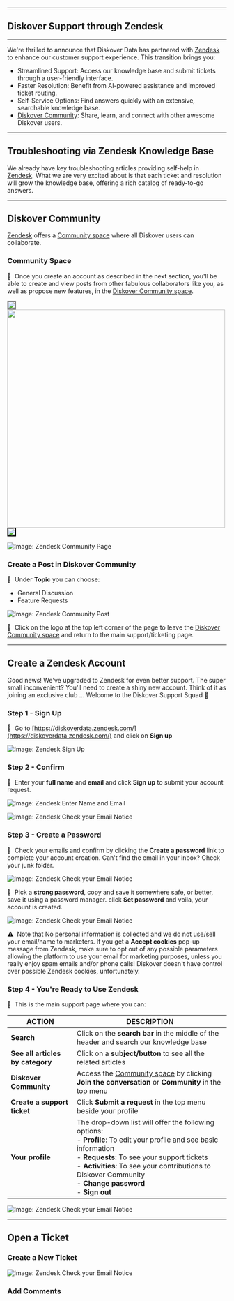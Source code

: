 ___
## Diskover Support through Zendesk
___

We're thrilled to announce that Diskover Data has partnered with [Zendesk](https://diskoverdata.zendesk.com/) to enhance our customer support experience. This transition brings you:

- Streamlined Support: Access our knowledge base and submit tickets through a user-friendly interface.
- Faster Resolution: Benefit from AI-powered assistance and improved ticket routing.
- Self-Service Options: Find answers quickly with an extensive, searchable knowledge base.
- [Diskover Community](https://support.diskoverdata.com/hc/en-us/community/topics): Share, learn, and connect with other awesome Diskover users.
  
___
## Troubleshooting via Zendesk Knowledge Base

We already have key troubleshooting articles providing self-help in [Zendesk](https://diskoverdata.zendesk.com/). What we are very excited about is that each ticket and resolution will grow the knowledge base, offering a rich catalog of ready-to-go answers.

___
## Diskover Community

[Zendesk](https://diskoverdata.zendesk.com/) offers a [Community space](https://support.diskoverdata.com/hc/en-us/community/topics) where all Diskover users can collaborate.

### Community Space

🔴 &nbsp;Once you create an account as described in the next section, you'll be able to create and view posts from other fabulous collaborators like you, as well as propose new features, in the [Diskover Community space](https://support.diskoverdata.com/hc/en-us/community/topics).

<img src= "images/zendesk_community_page.png" style="border: 2px solid grey;">


<img src="images/image_file_action_glim_gear_icon_selection.png" width="500">

<img src="images/zendesk_community_page.png" style="border: 2px solid black">

![Image: Zendesk Community Page](images/zendesk_community_page.png)

### Create a Post in Diskover Community

🔴 &nbsp;Under **Topic** you can choose:

- General Discussion
- Feature Requests

![Image: Zendesk Community Post](images/zendesk_community_new_post.png)

🔴 &nbsp;Click on the logo at the top left corner of the page to leave the [Diskover Community space](https://support.diskoverdata.com/hc/en-us/community/topics) and return to the main support/ticketing page.

___
## Create a Zendesk Account

Good news! We've upgraded to Zendesk for even better support. The super small inconvenient? You'll need to create a shiny new account. Think of it as joining an exclusive club ... Welcome to the Diskover Support Squad 🚀

### Step 1 - Sign Up

🔴 &nbsp;Go to [https://diskoverdata.zendesk.com/](https://diskoverdata.zendesk.com/) and click on **Sign up**

![Image: Zendesk Sign Up](images/zendesk_account_creation_step1.png)

### Step 2 - Confirm

🔴 &nbsp;Enter your **full name** and **email** and click **Sign up** to submit your account request.

![Image: Zendesk Enter Name and Email](images/zendesk_account_creation_step2.png)

![Image: Zendesk Check your Email Notice](images/zendesk_account_creation_step3.png)

### Step 3 - Create a Password

🔴 &nbsp;Check your emails and confirm by clicking the **Create a password** link to complete your account creation. Can't find the email in your inbox? Check your junk folder.

![Image: Zendesk Check your Email Notice](images/zendesk_account_creation_step4.png)

🔴 &nbsp;Pick a **strong password**, copy and save it somewhere safe, or better, save it using a password manager. click **Set password** and voila, your account is created. 

![Image: Zendesk Check your Email Notice](images/zendesk_account_creation_step5.png)

⚠️ &nbsp;Note that No personal information is collected and we do not use/sell your email/name to marketers. If you get a **Accept cookies** pop-up message from Zendesk, make sure to opt out of any possible parameters allowing the platform to use your email for marketing purposes, unless you really enjoy spam emails and/or phone calls! Diskover doesn't have control over possible Zendesk cookies, unfortunately.

### Step 4 - You're Ready to Use Zendesk

🔴 &nbsp;This is the main support page where you can:

| ACTION | DESCRIPTION |
| --- | --- |
| **Search** | Click on the **search bar** in the middle of the header and search our knowledge base |
| **See all articles by category** | Click on a **subject/button** to see all the related articles |
| **Diskover Community** | Access the [Community space](https://support.diskoverdata.com/hc/en-us/community/topics) by clicking **Join the conversation** or **Community** in the top menu |
| **Create a support ticket** | Click **Submit a request** in the top menu beside your profile |
| **Your profile** | The drop-down list will offer the following options:<br>- **Profile**: To edit your profile and see basic information<br>- **Requests**: To see your support tickets<br>- **Activities**: To see your contributions to Diskover Community<br>- **Change password**<br>- **Sign out**


![Image: Zendesk Check your Email Notice](images/zendesk_account_creation_step6.png)

___
## Open a Ticket




### Create a New Ticket

![Image: Zendesk Check your Email Notice](images/zendesk_submit_request_step1.png)

### Add Comments

